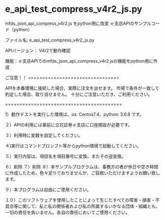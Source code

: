 # e_api_test_compress_v4r2_js.py
mfds_json_api_compress_v4r2.js をpython用に改変
ｅ支店APIのサンプルコード（python）

ファイル名: e_api_test_compress_v4r2_js.py

APIバージョン： V4r2で動作確認

機能：ｅ支店APIでのmfds_json_api_compress_v4r2.jsの機能をpython用に作成

ご注意！！ ================================

APIを本番環境に接続した場合、実際に注文を出せます。
市場で条件が一致して約定した場合、取り消せません。
十分にご注意いただき、ご利用ください。

=========================================

1）動作テストを実行した環境は、os: Centos7.4、python: 3.6.8 です。

２）APIの利用には事前に立花証券ｅ支店に口座開設が必要です。

３）利用時に変数を設定してください。

４)実行はコマンドプロンプト等からpython環境で起動してください。

５）実行内容は、項目名を項目番号に変換。またその逆変換。

６）削除
７）削除
８）本サンプルプログラムは、事務方の者が休日や空き時間に作成したため、色々足りておりませんが、ご容赦いただけますようお願い致します。

９）本プログラムは自由にご使用ください。

１０）このソフトウェアを使用したことによって生じたすべての障害・損害・不具合等に関して、私と私の関係者および私の所属するいかなる団体・組織とも、一切の責任を負いません。各自の責任においてご使用ください。
